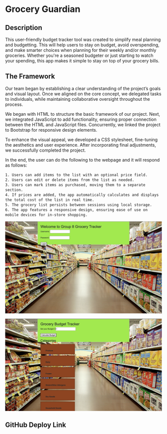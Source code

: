 # Grocery Guardian

## Description

This user-friendly budget tracker tool was created to simplify meal planning and budgetting. This will help users to stay on budget, avoid overspending, and make smarter choices when planning for their weekly and/or monthly groceries. Whether you're a seasoned budgeter or just starting to watch your spending, this app makes it simple to stay on top of your grocery bills.

## The Framework

Our team began by establishing a clear understanding of the project’s goals and visual layout. Once we aligned on the core concept, we delegated tasks to individuals, while maintaining collaborative oversight throughout the process.

We began with HTML to structure the basic framework of our project. Next, we integrated JavaScript to add functionality, ensuring proper connection between the HTML and JavaScript files. Concurrently, we linked the project to Bootstrap for responsive design elements.

To enhance the visual appeal, we developed a CSS stylesheet, fine-tuning the aesthetics and user experience. After incorporating final adjustments, we successfully completed the project.

In the end, the user can do the following to the webpage and it will respond as follows:

    1. Users can add items to the list with an optional price field.
    2. Users can edit or delete items from the list as needed.
    3. Users can mark items as purchased, moving them to a separate section.
    4. If prices are added, the app automatically calculates and displays the total cost of the list in real time.
    5. The grocery list persists between sessions using local storage.
    6. The app features a responsive design, ensuring ease of use on mobile devices for in-store shopping.

![screenshot](project-1-login-page.jpg)

![screenshot](project-1-budget-page.jpg)

## GitHub Deploy Link

